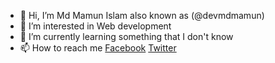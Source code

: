 - 👋 Hi, I’m Md Mamun Islam also known as (@devmdmamun)
- 👀 I’m interested in Web development
- 🌱 I’m currently learning something that I don't know
- 📫 How to reach me [Facebook](http://facebook.com/devmdmamun) [Twitter](https://twitter.com/devmdmamun)

<!---
devmdmamun/devmdmamun is a ✨ special ✨ repository because its `README.md` (this file) appears on your GitHub profile.
You can click the Preview link to take a look at your changes.
--->
